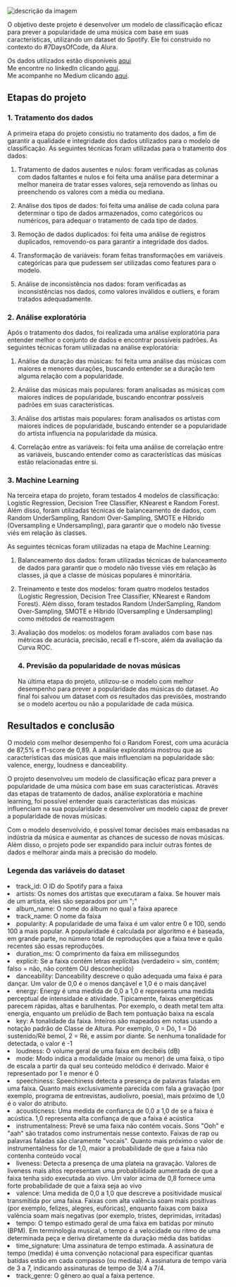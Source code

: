 ![descrição da imagem](https://i.ibb.co/jhn8vyd/Data-Science-1.jpg)

O objetivo deste projeto é desenvolver um modelo de classificação eficaz para prever a popularidade de uma música com base em suas características, utilizando um dataset do Spotify. Ele foi construido no contexto do #7DaysOfCode, da Alura.</p>

Os dados utilizados estão disponíveis <a href="https://raw.githubusercontent.com/letpires/7DaysOfCodeSpotifyML/main/dataset.csv">aqui</a></br>
Me encontre no linkedIn clicando <a href="https://www.linkedin.com/in/edersonliver/">aqui</a>.</br>
Me acompanhe no Medium clicando <a href="https://medium.com/@edersonoliveira">aqui</a>.


<h2>Etapas do projeto</h2>
<h3>1. Tratamento dos dados</h3>
A primeira etapa do projeto consistiu no tratamento dos dados, a fim de garantir a qualidade e integridade dos dados utilizados para o modelo de classificação. As seguintes técnicas foram utilizadas para o tratamento dos dados:</p>

<ol><li>Tratamento de dados ausentes e nulos: foram verificadas as colunas com dados faltantes e nulos e foi feita uma análise para determinar a melhor maneira de tratar esses valores, seja removendo as linhas ou preenchendo os valores com a média ou mediana.</p>

<li>Análise dos tipos de dados: foi feita uma análise de cada coluna para determinar o tipo de dados armazenados, como categóricos ou numéricos, para adequar o tratamento de cada tipo de dados.</p>

<li>Remoção de dados duplicados: foi feita uma análise de registros duplicados, removendo-os para garantir a integridade dos dados.</p>

<li>Transformação de variáveis: foram feitas transformações em variáveis categóricas para que pudessem ser utilizadas como features para o modelo.</p>

<li>Análise de inconsistência nos dados: foram verificadas as inconsistências nos dados, como valores inválidos e outliers, e foram tratados adequadamente.</p></ol>

<h3>2. Análise exploratória</h3>
Após o tratamento dos dados, foi realizada uma análise exploratória para entender melhor o conjunto de dados e encontrar possíveis padrões. As seguintes técnicas foram utilizadas na análise exploratória:</p>

<ol><li>Análise da duração das músicas: foi feita uma análise das músicas com maiores e menores durações, buscando entender se a duração tem alguma relação com a popularidade.</p>

<li>Análise das músicas mais populares: foram analisadas as músicas com maiores índices de popularidade, buscando encontrar possíveis padrões em suas características.</p>

<li>Análise dos artistas mais populares: foram analisados os artistas com maiores índices de popularidade, buscando entender se a popularidade do artista influencia na popularidade da música.</p>

<li>Correlação entre as variáveis: foi feita uma análise de correlação entre as variáveis, buscando entender como as características das músicas estão relacionadas entre si.</p></ol>

<h3>3. Machine Learning</h3>
Na terceira etapa do projeto, foram testados 4 modelos de classificação: Logistic Regression, Decision Tree Classifier, KNearest e Random Forest. Além disso, foram utilizadas técnicas de balanceamento de dados, com Random UnderSampling, Random Over-Sampling, SMOTE e Híbrido (Oversampling e Undersampling), para garantir que o modelo não tivesse viés em relação às classes.</p>

As seguintes técnicas foram utilizadas na etapa de Machine Learning:</p>

<ol><li>Balanceamento dos dados: foram utilizadas técnicas de balanceamento de dados para garantir que o modelo não tivesse viés em relação às classes, já que a classe de músicas populares é minoritária.</p>

<li>Treinamento e teste dos modelos: foram quatro modelos testados (Logistic Regression, Decision Tree Classifier, KNearest e Random Forest). Além disso, foram testados Random UnderSampling, Random Over-Sampling, SMOTE e Híbrido (Oversampling e Undersampling) como métodos de reamostragem</p>

<li>Avaliação dos modelos: os modelos foram avaliados com base nas métricas de acurácia, precisão, recall e f1-score, além da avaliação da Curva ROC.</p>

<h3>4. Previsão da popularidade de novas músicas</h3>
Na última etapa do projeto, utilizou-se o modelo com melhor desempenho para prever a popularidade das músicas do dataset. Ao final foi salvou um dataset com os resultados das previsões, mostrando se o modelo acertou ou não a popularidade de cada música.</p></ol>

<h2>Resultados e conclusão</h2>
O modelo com melhor desempenho foi o Random Forest, com uma acurácia de 87,5% e f1-score de 0,89. A análise exploratória mostrou que as características das músicas que mais influenciam na popularidade são: valence, energy, loudness e danceability.</p>

O projeto desenvolveu um modelo de classificação eficaz para prever a popularidade de uma música com base em suas características. Através das etapas de tratamento de dados, análise exploratória e machine learning, foi possível entender quais características das músicas influenciam na sua popularidade e desenvolver um modelo capaz de prever a popularidade de novas músicas.</p>

Com o modelo desenvolvido, é possível tomar decisões mais embasadas na indústria da música e aumentar as chances de sucesso de novas músicas. Além disso, o projeto pode ser expandido para incluir outras fontes de dados e melhorar ainda mais a precisão do modelo.</p>



<h3>Legenda das variáveis do dataset</h3>

<li>track_id: O ID do Spotify para a faixa</li>

<li>artists: Os nomes dos artistas que executaram a faixa. Se houver mais de um artista, eles são separados por um ";"</li>

<li>album_name: O nome do álbum no qual a faixa aparece</li>

<li>track_name: O nome da faixa</li>

<li>popularity: A popularidade de uma faixa é um valor entre 0 e 100, sendo 100 a mais popular. A popularidade é calculada por algoritmo e é baseada, em grande parte, no número total de reproduções que a faixa teve e quão recentes são essas reproduções. </li>

<li>duration_ms: O comprimento da faixa em milissegundos</li>
  
<li>explicit: Se a faixa contém letras explícitas (verdadeiro = sim, contém; falso = não, não contém OU desconhecido)</li>
  
<li>danceability: Danceability descreve o quão adequada uma faixa é para dançar. Um valor de 0,0 é o menos dançável e 1,0 é o mais dançável</li>
  
<li>energy: Energy é uma medida de 0,0 a 1,0 e representa uma medida perceptual de intensidade e atividade. Tipicamente, faixas energéticas parecem rápidas, altas e barulhentas. Por exemplo, o death metal tem alta energia, enquanto um prelúdio de Bach tem pontuação baixa na escala</li>
  
<li>key: A tonalidade da faixa. Inteiros são mapeados em notas usando a notação padrão de Classe de Altura. Por exemplo, 0 = Dó, 1 = Dó sustenido/Ré bemol, 2 = Ré, e assim por diante. Se nenhuma tonalidade for detectada, o valor é -1</li>
  
<li>loudness: O volume geral de uma faixa em decibéis (dB)</li>
  
<li>mode: Modo indica a modalidade (maior ou menor) de uma faixa, o tipo de escala a partir da qual seu conteúdo melódico é derivado. Maior é representado por 1 e menor é 0</li>
  
<li>speechiness: Speechiness detecta a presença de palavras faladas em uma faixa. Quanto mais exclusivamente parecida com fala a gravação (por exemplo, programa de entrevistas, audiolivro, poesia), mais próximo de 1,0 é o valor do atributo.</li>
  
<li>acousticness: Uma medida de confiança de 0,0 a 1,0 de se a faixa é acústica. 1,0 representa alta confiança de que a faixa é acústica</li>
  
<li>instrumentalness: Prevê se uma faixa não contém vocais. Sons "Ooh" e "aah" são tratados como instrumentais nesse contexto. Faixas de rap ou palavras faladas são claramente "vocais". Quanto mais próximo o valor de instrumentalness for de 1,0, maior a probabilidade de que a faixa não contenha conteúdo vocal</li>
  
<li>liveness: Detecta a presença de uma plateia na gravação. Valores de liveness mais altos representam uma probabilidade aumentada de que a faixa tenha sido executada ao vivo. Um valor acima de 0,8 fornece uma forte probabilidade de que a faixa seja ao vivo</li>
  
<li>valence: Uma medida de 0,0 a 1,0 que descreve a positividade musical transmitida por uma faixa. Faixas com alta valência soam mais positivas (por exemplo, felizes, alegres, eufóricas), enquanto faixas com baixa valência soam mais negativas (por exemplo, tristes, deprimidas, irritadas)</li>
  
<li>tempo: O tempo estimado geral de uma faixa em batidas por minuto (BPM). Em terminologia musical, o tempo é a velocidade ou ritmo de uma determinada peça e deriva diretamente da duração média das batidas</li>
  
<li>time_signature: Uma assinatura de tempo estimada. A assinatura de tempo (medida) é uma convenção notacional para especificar quantas batidas estão em cada compasso (ou medida). A assinatura de tempo varia de 3 a 7, indicando assinaturas de tempo de 3/4 a 7/4.
  
<li>track_genre: O gênero ao qual a faixa pertence.</li>
